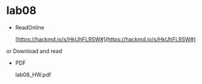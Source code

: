 # lab08

* ReadOnline

    [https://hackmd.io/s/HkUhFL9SW#](https://hackmd.io/s/HkUhFL9SW#)

or Download and read

* PDF

    lab08_HW.pdf
